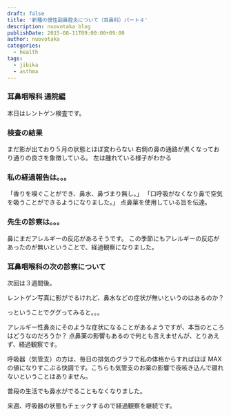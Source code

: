 ```yaml
---
draft: false
title: '新種の慢性副鼻腔炎について（耳鼻科）パート４'
description: nuovotaka blog
publishDate: 2015-08-11T09:00:00+09:00
author: nuovotaka
categories:
  - health
tags:
  - jibika
  - asthma
---
```


### 耳鼻咽喉科 通院編

本日はレントゲン検査です。

### 検査の結果

まだ影が出ており５月の状態とほぼ変わらない
右側の鼻の通路が黒くなっており通りの良さを象徴している。
左は腫れている様子がわかる

### 私の経過報告は。。。

「香りを嗅ぐことができ、鼻水、鼻づまり無し。」
「口呼吸がなくなり鼻で空気を吸うことができるようになりました。」
点鼻薬を使用している旨を伝達。

### 先生の診察は。。。

鼻にまだアレルギーの反応があるそうです。
この季節にもアレルギーの反応があったのが無いということで、経過観察になりました。

### 耳鼻咽喉科の次の診察について

次回は３週間後。

レントゲン写真に影がでるけれど、鼻水などの症状が無いというのはあるのか？

っということでググってみると。。。

アレルギー性鼻炎にそのような症状になることがあるようですが、本当のところはどうなのだろうか？
点鼻薬の影響もあるので何とも言えませんが、とりあえず、経過観察です。

呼吸器（気管支）の方は、毎日の排気のグラフで私の体格からすればほぼ MAX の値になりすこぶる快調です。こちらも気管支のお薬の影響で夜咳き込んで寝れないということはありません。

普段の生活でも鼻水がでることもなくなりました。

来週、呼吸器の状態もチェックするので経過観察を継続です。
